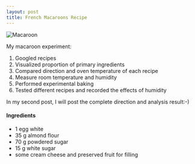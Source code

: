 ```yaml
---
layout: post
title: French Macaroons Recipe
---
```

![Macaroon](https://wanruyang.github.io/images/macaroon.jpg)

My macaroon experiment:
1) Googled recipes 
2) Visualized proportion of primary ingredients
3) Compared direction and oven temperature of each recipe
4) Measure room temperature and humidity 
5) Performed experimental baking
6) Tested different recipes and recorded the effects of humidity 

In my second post, I will post the complete direction and analysis result:-) 

#### Ingredients
- 1 egg white
- 35 g almond flour
- 70 g powdered sugar
- 15 g white sugar
- some cream cheese and preserved fruit for filling 


